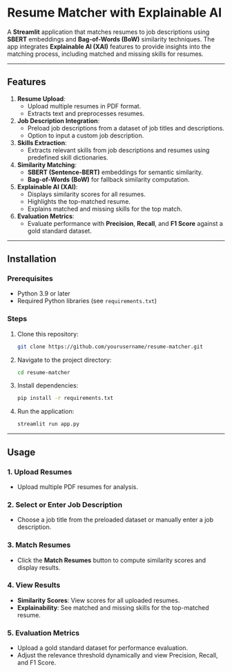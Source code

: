 # Resume Matcher with Explainable AI

A **Streamlit** application that matches resumes to job descriptions using **SBERT** embeddings and **Bag-of-Words (BoW)** similarity techniques. The app integrates **Explainable AI (XAI)** features to provide insights into the matching process, including matched and missing skills for resumes.

---

## Features

1. **Resume Upload**:
   - Upload multiple resumes in PDF format.
   - Extracts text and preprocesses resumes.
2. **Job Description Integration**:
   - Preload job descriptions from a dataset of job titles and descriptions.
   - Option to input a custom job description.
3. **Skills Extraction**:
   - Extracts relevant skills from job descriptions and resumes using predefined skill dictionaries.
4. **Similarity Matching**:
   - **SBERT (Sentence-BERT)** embeddings for semantic similarity.
   - **Bag-of-Words (BoW)** for fallback similarity computation.
5. **Explainable AI (XAI)**:
   - Displays similarity scores for all resumes.
   - Highlights the top-matched resume.
   - Explains matched and missing skills for the top match.
6. **Evaluation Metrics**:
   - Evaluate performance with **Precision**, **Recall**, and **F1 Score** against a gold standard dataset.

---

## Installation

### Prerequisites
- Python 3.9 or later
- Required Python libraries (see `requirements.txt`)

### Steps

1. Clone this repository:
    ```bash
    git clone https://github.com/yourusername/resume-matcher.git
    ```

2. Navigate to the project directory:
    ```bash
    cd resume-matcher
    ```

3. Install dependencies:
    ```bash
    pip install -r requirements.txt
    ```

4. Run the application:
    ```bash
    streamlit run app.py
    ```

---

## Usage

### 1. Upload Resumes
- Upload multiple PDF resumes for analysis.

### 2. Select or Enter Job Description
- Choose a job title from the preloaded dataset or manually enter a job description.

### 3. Match Resumes
- Click the **Match Resumes** button to compute similarity scores and display results.

### 4. View Results
- **Similarity Scores**: View scores for all uploaded resumes.
- **Explainability**: See matched and missing skills for the top-matched resume.

### 5. Evaluation Metrics
- Upload a gold standard dataset for performance evaluation.
- Adjust the relevance threshold dynamically and view Precision, Recall, and F1 Score.
